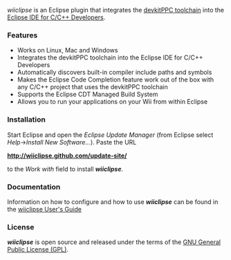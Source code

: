 _wiiclipse_ is an Eclipse plugin that integrates the [devkitPPC toolchain](http://www.devkitPro.org) into the [Eclipse IDE for C/C++ Developers](http://www.eclipse.org/downloads/moreinfo/c.php).

### Features

* Works on Linux, Mac and Windows
* Integrates the devkitPPC toolchain into the Eclipse IDE for C/C++ Developers
* Automatically discovers built-in compiler include paths and symbols
* Makes the Eclipse Code Completion feature work out of the box with any C/C++ project that uses the devkitPPC toolchain
* Supports the Eclipse CDT Managed Build System
* Allows you to run your applications on your Wii from within Eclipse

### Installation

Start Eclipse and open the _Eclipse Update Manager_ (from Eclipse select _Help_->_Install New Software..._). Paste the URL 

**http://wiiclipse.github.com/update-site/**

to the _Work with_ field to install **_wiiclipse_**.


### Documentation
Information on how to configure and how to use **_wiiclipse_** can be found in the [wiiclipse User's Guide](https://github.com/wiiclipse/wiiclipse/wiki/User%27s-Guide)

### License

**_wiiclipse_**  is open source and released under the terms of the [GNU General Public License (GPL)](https://www.gnu.org/licenses/gpl-3.0.en.html).